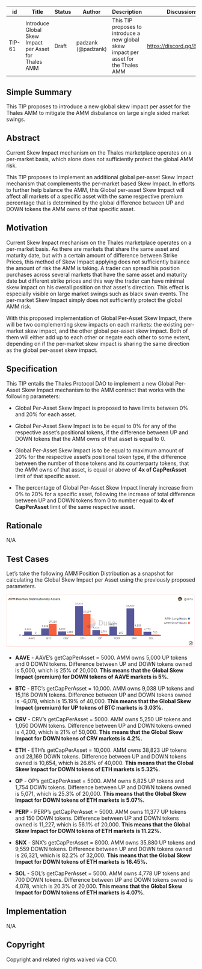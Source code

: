 | id | Title | Status | Author | Description | Discussions to | Created |
| ----------- | ----------- | ----------- | ----------- | ----------- | ----------- | ----------- |
| TIP-61 | Introduce Global Skew Impact per Asset for Thales AMM | Draft | padzank (@padzank) | This TIP proposes to introduce a new global skew impact per asset for the Thales AMM | https://discord.gg/8bzFdpGTrp | 2022-06-17

## Simple Summary

This TIP proposes to introduce a new global skew impact per asset for the Thales AMM to mitigate the AMM disbalance on large single sided market swings.

## Abstract

Current Skew Impact mechanism on the Thales marketplace operates on a per-market basis, which alone does not sufficiently protect the global AMM risk.  
  
This TIP proposes to implement an additional global per-asset Skew Impact mechanism that complements the per-market based Skew Impact. In efforts to further help balance the AMM, this Global per-asset Skew Impact will affect all markets of a specific asset with the same respective premium percentage that is determined by the global difference between UP and DOWN tokens the AMM owns of that specific asset.  

## Motivation

Current Skew Impact mechanism on the Thales marketplace operates on a per-market basis. As there are markets that share the same asset and maturity date, but with a certain amount of difference between Strike Prices, this method of Skew Impact applying does not sufficiently balance the amount of risk the AMM is taking. A trader can spread his position purchases across several markets that have the same asset and maturity date but different strike prices and this way the trader can have minimal skew impact on his overall position on that asset's direction. This effect is especially visible on large market swings such as black swan events. The per-market Skew Impact simply does not sufficiently protect the global AMM risk.  
  
With this proposed implementation of Global Per-Asset Skew Impact, there will be two complementing skew impacts on each markets: the existing per-market skew impact, and the other global per-asset skew impact. Both of them will either add up to each other or negate each other to some extent, depending on if the per-market skew impact is sharing the same direction as the global per-asset skew impact.

## Specification

This TIP entails the Thales Protocol DAO to implement a new Global Per-Asset Skew Impact mechanism to the AMM contract that works with the following parameters:   
    
- Global Per-Asset Skew Impact is proposed to have limits between 0% and 20% for each asset.
  
- Global Per-Asset Skew Impact is to be equal to 0% for any of the respective asset’s positional tokens, if the difference between UP and DOWN tokens that the AMM owns of that asset is equal to 0.  
  
- Global Per-Asset Skew Impact is to be equal to maximum amount of 20% for the respective asset’s positional token type, if the difference between the number of those tokens and its counterparty tokens, that the AMM owns of that asset, is equal or above of **4x of CapPerAsset** limit of that specific asset.

- The percentage of Global Per-Asset Skew Impact lineraly increase from 0% to 20% for a specific asset, following the increase of total difference between UP and DOWN tokens from 0 to number equal to **4x of CapPerAsset** limit of the same respective asset.


## Rationale
N/A
## Test Cases

Let’s take the following AMM Position Distribution as a snapshot for calculating the Global Skew Impact per Asset using the previously proposed parameters.

![4](./images/4.PNG)

 - **AAVE** - AAVE’s getCapPerAsset = 5000. AMM owns 5,000 UP tokens and 0 DOWN tokens. Difference between UP and DOWN tokens owned is 5,000, which is 25% of 20,000. **This means that the Global Skew Impact (premium) for DOWN tokens of AAVE markets is 5%.**

 - **BTC** - BTC’s  getCapPerAsset = 10,000. AMM owns 9,038 UP tokens and 15,116 DOWN tokens. Difference between UP and DOWN tokens owned  is -6,078, which is 15.19% of 40,000. **This means that the Global Skew Impact (premium) for UP tokens of BTC markets is 3.03%.**

 - **CRV** - CRV’s getCapPerAsset = 5000. AMM owns 5,250 UP tokens and 1,050 DOWN tokens. Difference between UP and DOWN tokens owned  is 4,200, which is 21% of 50,000. **This means that the Global Skew Impact for DOWN tokens of CRV markets is 4.2%.**

 - **ETH** - ETH’s  getCapPerAsset = 10,000. AMM owns 38,823 UP tokens and 28,169 DOWN tokens. Difference between UP and DOWN tokens owned  is 10,654, which is 26.6% of 40,000. **This means that the Global Skew Impact for DOWN tokens of ETH markets is 5.32%.**

 - **OP** - OP’s getCapPerAsset = 5000. AMM owns 6,825 UP tokens and 1,754 DOWN tokens. Difference between UP and DOWN tokens owned  is 5,071, which is 25.3% of 20,000. **This means that the Global Skew Impact for DOWN tokens of ETH markets is 5.07%.**

 - **PERP** - PERP’s getCapPerAsset = 5000. AMM owns 11,377 UP tokens and 150 DOWN tokens. Difference between UP and DOWN tokens owned  is 11,227, which is 56.1% of 20,000. **This means that the Global Skew Impact for DOWN tokens of ETH markets is 11.22%.**

 - **SNX** - SNX’s getCapPerAsset = 8000. AMM owns 35,880 UP tokens and 9,559 DOWN tokens. Difference between UP and DOWN tokens owned  is 26,321, which is 82.2% of 32,000. **This means that the Global Skew Impact for DOWN tokens of ETH markets is 16.45%.**

 - **SOL** - SOL’s getCapPerAsset = 5000. AMM owns 4,778 UP tokens and 700 DOWN tokens. Difference between UP and DOWN tokens owned  is 4,078, which is 20.3% of 20,000. **This means that the Global Skew Impact for DOWN tokens of ETH markets is 4.07%.**


## Implementation
N/A
## Copyright
Copyright and related rights waived via CC0.
